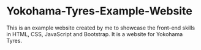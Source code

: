 # Yokohama-Tyres-Example-Website
This is an example website created by me to showcase the front-end skills in HTML, CSS, JavaScript and Bootstrap. It is a website for Yokohama Tyres.
